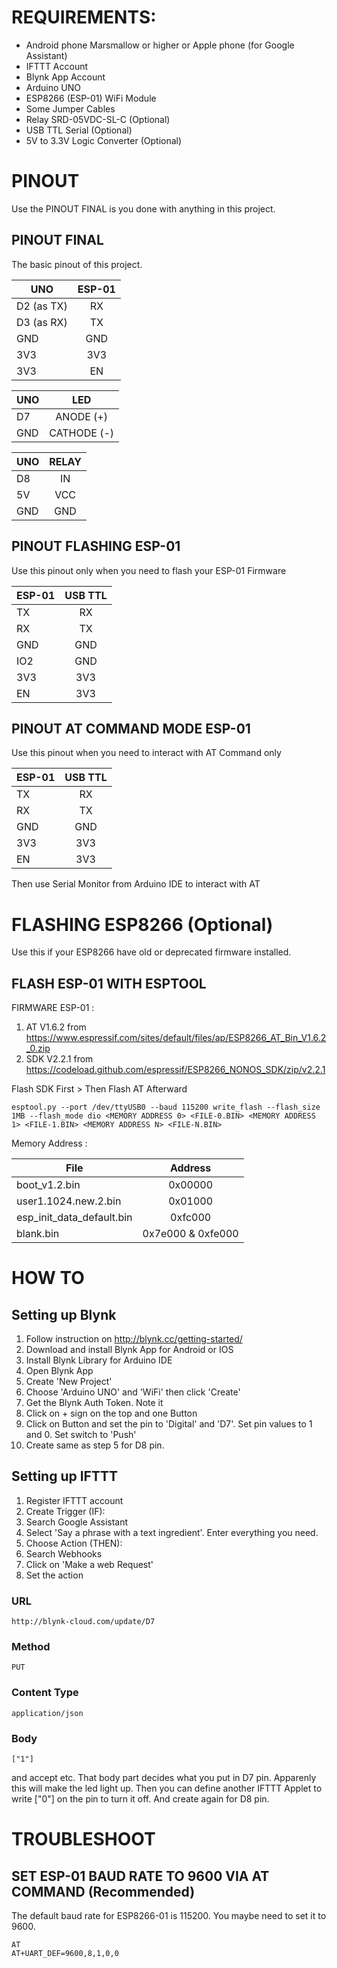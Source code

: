 # REQUIREMENTS:
* Android phone Marsmallow or higher or Apple phone (for Google Assistant)
* IFTTT Account
* Blynk App Account
* Arduino UNO
* ESP8266 (ESP-01) WiFi Module
* Some Jumper Cables
* Relay SRD-05VDC-SL-C (Optional)
* USB TTL Serial (Optional)
* 5V to 3.3V Logic Converter (Optional)




# PINOUT
Use the PINOUT FINAL is you done with anything in this project.
## PINOUT FINAL
The basic pinout of this project.

| UNO           | ESP-01        |
| ------------- |:-------------:|
| D2 (as TX)    | RX            |
| D3 (as RX)    | TX            |
| GND           | GND           |
| 3V3           | 3V3           |
| 3V3           | EN            |

| UNO           | LED           |
| ------------- |:-------------:|
| D7            | ANODE (+)     |
| GND           | CATHODE (-)   |

| UNO           | RELAY         |
| ------------- |:-------------:|
| D8            | IN            |
| 5V            | VCC           |
| GND           | GND           |



## PINOUT FLASHING ESP-01
Use this pinout only when you need to flash your ESP-01 Firmware

| ESP-01        | USB TTL       |
| ------------- |:-------------:|
| TX            | RX            |
| RX            | TX            |
| GND           | GND           |
| IO2           | GND           |
| 3V3           | 3V3           |
| EN            | 3V3           |


## PINOUT AT COMMAND MODE ESP-01
Use this pinout when you need to interact with AT Command only

| ESP-01        | USB TTL       |
| ------------- |:-------------:|
| TX            | RX            |
| RX            | TX            |
| GND           | GND           |
| 3V3           | 3V3           |
| EN            | 3V3           |

Then use Serial Monitor from Arduino IDE to interact with AT




# FLASHING ESP8266 (Optional)
Use this if your ESP8266 have old or deprecated firmware installed.
## FLASH ESP-01 WITH ESPTOOL

FIRMWARE ESP-01 :
1) AT  V1.6.2 from https://www.espressif.com/sites/default/files/ap/ESP8266_AT_Bin_V1.6.2_0.zip
2) SDK V2.2.1 from https://codeload.github.com/espressif/ESP8266_NONOS_SDK/zip/v2.2.1

Flash SDK First > Then Flash AT Afterward

```text
esptool.py --port /dev/ttyUSB0 --baud 115200 write_flash --flash_size 1MB --flash_mode dio <MEMORY ADDRESS 0> <FILE-0.BIN> <MEMORY ADDRESS 1> <FILE-1.BIN> <MEMORY ADDRESS N> <FILE-N.BIN>
```

Memory Address :

| File                      | Address           |
| ------------------------- |:-----------------:|
| boot_v1.2.bin             | 0x00000           |
| user1.1024.new.2.bin      | 0x01000           |
| esp_init_data_default.bin | 0xfc000           |
| blank.bin                 | 0x7e000 & 0xfe000 |




# HOW TO
## Setting up Blynk
1) Follow instruction on http://blynk.cc/getting-started/
  1) Download and install Blynk App for Android or IOS
  2) Install Blynk Library for Arduino IDE
2) Open Blynk App
  1) Create 'New Project'
  2) Choose 'Arduino UNO' and 'WiFi' then click 'Create'
  3) Get the Blynk Auth Token. Note it
  4) Click on + sign on the top and one Button
  5) Click on Button and set the pin to 'Digital' and 'D7'. Set pin values to 1 and 0. Set switch to 'Push'
  6) Create same as step 5 for D8 pin.


## Setting up IFTTT
1) Register IFTTT account
2) Create Trigger (IF):
  1) Search Google Assistant
  2) Select 'Say a phrase with a text ingredient'. Enter everything you need.
3) Choose Action (THEN):
  1) Search Webhooks
  2) Click on 'Make a web Request'
  3) Set the action
### URL
```text
http://blynk-cloud.com/update/D7
```
### Method
```text
PUT
```
### Content Type
```text
application/json
```
### Body
```text
["1"]
```
and accept etc.
That body part decides what you put in D7 pin. Apparenly this will make the led light up. Then you can define another IFTTT Applet to write ["0"] on the pin to turn it off. And create again for D8 pin.




# TROUBLESHOOT
## SET ESP-01 BAUD RATE TO 9600 VIA AT COMMAND (Recommended)
The default baud rate for ESP8266-01 is 115200. You maybe need to set it to 9600.
```text
AT
AT+UART_DEF=9600,8,1,0,0
```

